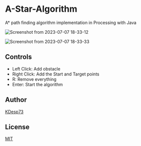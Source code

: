 # A-Star-Algorithm

A* path finding algorithm implementation in Processing with Java

![Screenshot from 2023-07-07 18-33-12](https://github.com/KDesp73/A-Star-Algorithm/assets/63654361/be28442b-2aee-4aae-aa27-3520b785d61b)

![Screenshot from 2023-07-07 18-33-33](https://github.com/KDesp73/A-Star-Algorithm/assets/63654361/304714bf-8073-47fe-a84c-41d2cce346dc)


## Controls

- Left Click: Add obstacle
- Right Click: Add the Start and Target points
- R: Remove everything
- Enter: Start the algorithm

## Author 

[KDesp73](https://github.com/KDesp73)

## License

[MIT](LICENSE)
